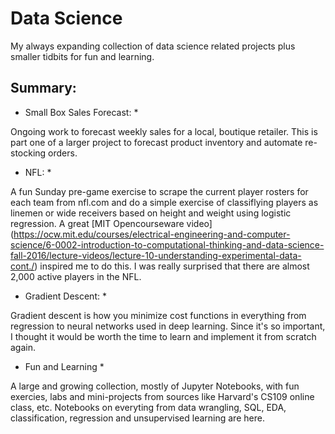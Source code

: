 # Data Science

My always expanding collection of data science related projects plus smaller tidbits for fun and learning.

## Summary:

* Small Box Sales Forecast: *

Ongoing work to forecast weekly sales for a local, boutique retailer.  This is part one of a larger project to forecast product inventory and automate re-stocking orders.

* NFL: *

A fun Sunday pre-game exercise to scrape the current player rosters for each team from nfl.com and do a simple exercise of classiflying players as linemen or wide receivers based on height and weight using logistic regression. A great [MIT Opencourseware video] (https://ocw.mit.edu/courses/electrical-engineering-and-computer-science/6-0002-introduction-to-computational-thinking-and-data-science-fall-2016/lecture-videos/lecture-10-understanding-experimental-data-cont./) inspired me to do this. I was really surprised that there are almost 2,000 active players in the NFL.

* Gradient Descent: *

Gradient descent is how you minimize cost functions in everything from regression to neural networks used in deep learning. Since it's so important, I thought it would be worth the time to learn and implement it from scratch again.

* Fun and Learning *

A large and growing collection, mostly of Jupyter Notebooks, with fun exercies, labs and mini-projects from sources like Harvard's CS109 online class, etc. Notebooks on everyting from data wrangling, SQL, EDA, classification, regression and unsupervised learning are here.
